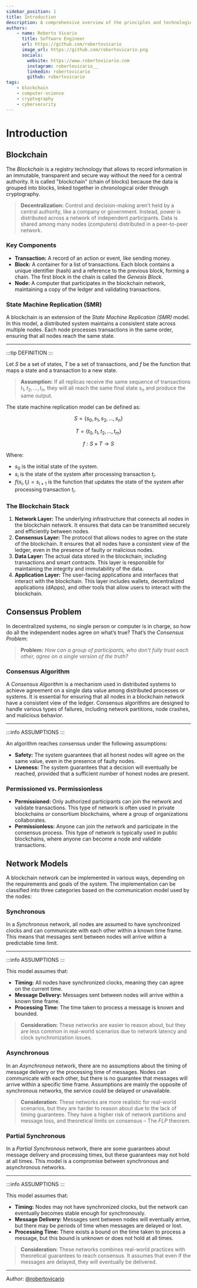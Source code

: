 ```yaml
---
sidebar_position: 1
title: Introduction
description: A comprehensive overview of the principles and technologies behind distributed ledgers, including consensus mechanisms and security.
authors:
    - name: Roberto Vicario
      title: Software Engineer
      url: https://github.com/robertovicario
      image_url: https://github.com/robertovicario.png
      socials:
        website: https://www.robertovicario.com
        instagram: robertovicario__
        linkedin: robertovicario
        github: robertovicario
tags:
    - blockchain
    - computer-science
    - cryptography
    - cybersecurity
---
```


# Introduction

## Blockchain

The _Blockchain_ is a registry technology that allows to record information in an immutable, transparent and secure way without the need for a central authority. It is called "blockchain" (chain of blocks) because the data is grouped into blocks, linked together in chronological order through cryptography.

> **Decentralization:** Control and decision-making aren't held by a central authority, like a company or government. Instead, power is distributed across a network of independent participants. Data is shared among many nodes (computers) distributed in a peer-to-peer network.

### Key Components

- **Transaction:** A record of an action or event, like sending money.
- **Block:** A container for a list of transactions. Each block contains a unique identifier (hash) and a reference to the previous block, forming a chain. The first block in the chain is called the _Genesis Block_.
- **Node:** A computer that participates in the blockchain network, maintaining a copy of the ledger and validating transactions.

### State Machine Replication (SMR)

A blockchain is an extension of the _State Machine Replication (SMR)_ model. In this model, a distributed system maintains a consistent state across multiple nodes. Each node processes transactions in the same order, ensuring that all nodes reach the same state.

---

:::tip DEFINITION
:::

Let $S$ be a set of states, $T$ be a set of transactions, and $f$ be the function that maps a state and a transaction to a new state.

> **Assumption:** If all replicas receive the same sequence of transactions $t_1, t_2, \ldots, t_n$, they will all reach the same final state $s_n$ and produce the same output.

The state machine replication model can be defined as:

$$
S = \{s_0, s_1, s_2, \ldots, s_n\}
$$

$$
T = \{t_0, t_1, t_2, \ldots, t_m\}
$$

$$
f: S \times T \rightarrow S
$$

Where:

- $s_0$ is the initial state of the system.
- $s_i$ is the state of the system after processing transaction $t_i$.
- $f(s_i, t_i) = s_{i+1}$ is the function that updates the state of the system after processing transaction $t_i$.

### The Blockchain Stack

1. **Network Layer:** The underlying infrastructure that connects all nodes in the blockchain network. It ensures that data can be transmitted securely and efficiently between nodes.
2. **Consensus Layer:** The protocol that allows nodes to agree on the state of the blockchain. It ensures that all nodes have a consistent view of the ledger, even in the presence of faulty or malicious nodes.
3. **Data Layer:** The actual data stored in the blockchain, including transactions and smart contracts. This layer is responsible for maintaining the integrity and immutability of the data.
4. **Application Layer:** The user-facing applications and interfaces that interact with the blockchain. This layer includes wallets, decentralized applications (dApps), and other tools that allow users to interact with the blockchain.

## Consensus Problem

In decentralized systems, no single person or computer is in charge, so how do all the independent nodes agree on what’s true? That’s the _Consensus Problem_:

> **Problem:** _How can a group of participants, who don't fully trust each other, agree on a single version of the truth?_

### Consensus Algorithm

A _Consensus Algorithm_ is a mechanism used in distributed systems to achieve agreement on a single data value among distributed processes or systems. It is essential for ensuring that all nodes in a blockchain network have a consistent view of the ledger. Consensus algorithms are designed to handle various types of failures, including network partitions, node crashes, and malicious behavior.

---

:::info ASSUMPTIONS
:::

An algorithm reaches consensus under the following assumptions:

- **Safety:** The system guarantees that all honest nodes will agree on the same value, even in the presence of faulty nodes.
- **Liveness:** The system guarantees that a decision will eventually be reached, provided that a sufficient number of honest nodes are present.

### Permissioned vs. Permissionless

- **Permissioned:** Only authorized participants can join the network and validate transactions. This type of network is often used in private blockchains or consortium blockchains, where a group of organizations collaborates.
- **Permissionless:** Anyone can join the network and participate in the consensus process. This type of network is typically used in public blockchains, where anyone can become a node and validate transactions.

## Network Models

A blockchain network can be implemented in various ways, depending on the requirements and goals of the system. The implementation can be classified into three categories based on the communication model used by the nodes:

### Synchronous

In a _Synchronous_ network, all nodes are assumed to have synchronized clocks and can communicate with each other within a known time frame. This means that messages sent between nodes will arrive within a predictable time limit.

---

:::info ASSUMPTIONS
:::

This model assumes that:

- **Timing:** All nodes have synchronized clocks, meaning they can agree on the current time.
- **Message Delivery:** Messages sent between nodes will arrive within a known time frame.
- **Processing Time:** The time taken to process a message is known and bounded.

> **Consideration:** These networks are easier to reason about, but they are less common in real-world scenarios due to network latency and clock synchronization issues.

### Asynchronous

In an _Asynchronous_ network, there are no assumptions about the timing of message delivery or the processing time of messages. Nodes can communicate with each other, but there is no guarantee that messages will arrive within a specific time frame. Assumptions are mainly the opposite of synchronous networks, the service could be delayed or unavailable.

> **Consideration:** These networks are more realistic for real-world scenarios, but they are harder to reason about due to the lack of timing guarantees. They have a higher risk of network partitions and message loss, and theoretical limits on consensus – The _FLP_ theorem.

### Partial Synchronous

In a _Partial Synchronous_ network, there are some guarantees about message delivery and processing times, but these guarantees may not hold at all times. This model is a compromise between synchronous and asynchronous networks.

---

:::info ASSUMPTIONS
:::

This model assumes that:

- **Timing:** Nodes may not have synchronized clocks, but the network can eventually becomes stable enough for synchronously.
- **Message Delivery:** Messages sent between nodes will eventually arrive, but there may be periods of time when messages are delayed or lost.
- **Processing Time:** There exists a bound on the time taken to process a message, but this bound is unknown or does not hold at all times.

> **Consideration:** These networks combines real-world practices with theoretical guarantees to reach consensus. It assumes that even if the messages are delayed, they will eventually be delivered.

---

Author: [@robertovicario](https://github.com/robertovicario)
